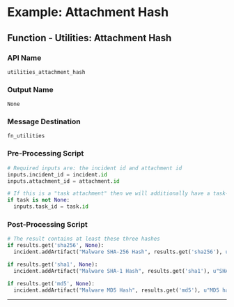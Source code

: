 <!--
    DO NOT MANUALLY EDIT THIS FILE
    THIS FILE IS AUTOMATICALLY GENERATED WITH resilient-sdk codegen
-->

# Example: Attachment Hash

## Function - Utilities: Attachment Hash

### API Name
`utilities_attachment_hash`

### Output Name
`None`

### Message Destination
`fn_utilities`

### Pre-Processing Script
```python
# Required inputs are: the incident id and attachment id
inputs.incident_id = incident.id
inputs.attachment_id = attachment.id

# If this is a "task attachment" then we will additionally have a task-id
if task is not None:
  inputs.task_id = task.id
```

### Post-Processing Script
```python
# The result contains at least these three hashes
if results.get('sha256', None):
  incident.addArtifact("Malware SHA-256 Hash", results.get('sha256'), u"SHA-256 hash of '{}'".format(attachment.name))

if results.get('sha1', None):
  incident.addArtifact("Malware SHA-1 Hash", results.get('sha1'), u"SHA-1 hash of '{}'".format(attachment.name))

if results.get('md5', None):
  incident.addArtifact("Malware MD5 Hash", results.get('md5'), u"MD5 hash of '{}'".format(attachment.name))
```

---

